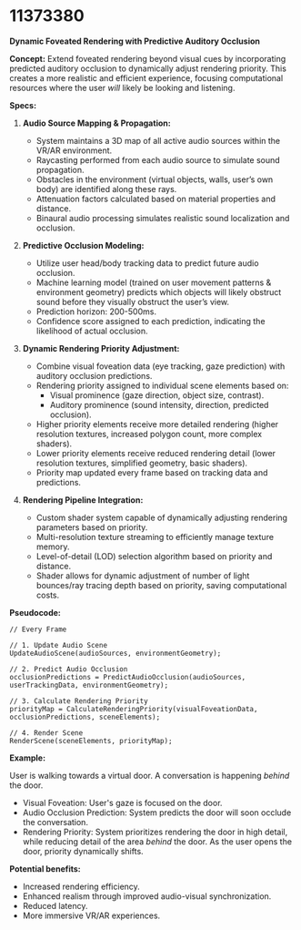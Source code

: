 # 11373380

**Dynamic Foveated Rendering with Predictive Auditory Occlusion**

**Concept:** Extend foveated rendering beyond visual cues by incorporating predicted auditory occlusion to dynamically adjust rendering priority. This creates a more realistic and efficient experience, focusing computational resources where the user *will* likely be looking and listening.

**Specs:**

1.  **Audio Source Mapping & Propagation:**
    *   System maintains a 3D map of all active audio sources within the VR/AR environment.
    *   Raycasting performed from each audio source to simulate sound propagation.
    *   Obstacles in the environment (virtual objects, walls, user’s own body) are identified along these rays.
    *   Attenuation factors calculated based on material properties and distance.
    *   Binaural audio processing simulates realistic sound localization and occlusion.

2.  **Predictive Occlusion Modeling:**
    *   Utilize user head/body tracking data to predict future audio occlusion.
    *   Machine learning model (trained on user movement patterns & environment geometry) predicts which objects will likely obstruct sound before they visually obstruct the user’s view.
    *   Prediction horizon: 200-500ms.
    *   Confidence score assigned to each prediction, indicating the likelihood of actual occlusion.

3.  **Dynamic Rendering Priority Adjustment:**
    *   Combine visual foveation data (eye tracking, gaze prediction) with auditory occlusion predictions.
    *   Rendering priority assigned to individual scene elements based on:
        *   Visual prominence (gaze direction, object size, contrast).
        *   Auditory prominence (sound intensity, direction, predicted occlusion).
    *   Higher priority elements receive more detailed rendering (higher resolution textures, increased polygon count, more complex shaders).
    *   Lower priority elements receive reduced rendering detail (lower resolution textures, simplified geometry, basic shaders).
    *   Priority map updated every frame based on tracking data and predictions.

4.  **Rendering Pipeline Integration:**
    *   Custom shader system capable of dynamically adjusting rendering parameters based on priority.
    *   Multi-resolution texture streaming to efficiently manage texture memory.
    *   Level-of-detail (LOD) selection algorithm based on priority and distance.
    *   Shader allows for dynamic adjustment of number of light bounces/ray tracing depth based on priority, saving computational costs.

**Pseudocode:**

```
// Every Frame

// 1. Update Audio Scene
UpdateAudioScene(audioSources, environmentGeometry);

// 2. Predict Audio Occlusion
occlusionPredictions = PredictAudioOcclusion(audioSources, userTrackingData, environmentGeometry);

// 3. Calculate Rendering Priority
priorityMap = CalculateRenderingPriority(visualFoveationData, occlusionPredictions, sceneElements);

// 4. Render Scene
RenderScene(sceneElements, priorityMap);
```

**Example:**

User is walking towards a virtual door. A conversation is happening *behind* the door.

*   Visual Foveation: User's gaze is focused on the door.
*   Audio Occlusion Prediction: System predicts the door will soon occlude the conversation.
*   Rendering Priority: System prioritizes rendering the door in high detail, while reducing detail of the area *behind* the door.  As the user opens the door, priority dynamically shifts.

**Potential benefits:**

*   Increased rendering efficiency.
*   Enhanced realism through improved audio-visual synchronization.
*   Reduced latency.
*   More immersive VR/AR experiences.